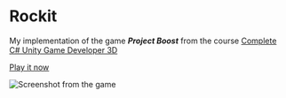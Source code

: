 # Rockit

My implementation of the game ***Project Boost*** from the course [Complete C# Unity Game Developer 3D](https://www.udemy.com/course/unitycourse2/)

[Play it now](https://simmer.io/@AvielN/rockit)

![Screenshot from the game](https://i.imgur.com/Sfvv0pZ.png)
